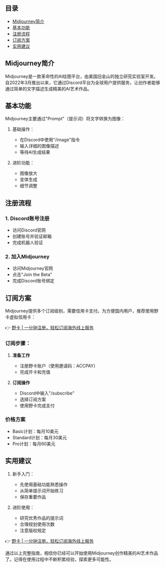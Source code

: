 ## 目录
- [Midjourney简介](#midjourney简介)
- [基本功能](#基本功能)
- [注册流程](#注册流程)
- [订阅方案](#订阅方案)
- [实用建议](#实用建议)

## Midjourney简介

Midjourney是一款革命性的AI绘图平台，由美国旧金山的独立研究实验室开发。自2022年3月推出以来，它通过Discord平台为全球用户提供服务，让创作者能够通过简单的文字描述生成精美的AI艺术作品。

## 基本功能

Midjourney主要通过"Prompt"（提示词）将文字转换为图像：

1. 基础操作：
   - 在Discord中使用"/image"指令
   - 输入详细的图像描述
   - 等待AI生成结果

2. 进阶功能：
   - 图像放大
   - 变体生成
   - 细节调整

## 注册流程

### 1. Discord账号注册
- 访问Discord官网
- 创建账号并验证邮箱
- 完成机器人验证

### 2. 加入Midjourney
- 访问Midjourney官网
- 点击"Join the Beta"
- 完成Discord账号绑定

## 订阅方案

Midjourney提供多个订阅级别，需要信用卡支付。为方便国内用户，推荐使用野卡虚拟信用卡：

👉 [野卡 | 一分钟注册，轻松订阅海外线上服务](https://bit.ly/bewildcard)

### 订阅步骤：

1. **准备工作**
   - 注册野卡账户（使用邀请码：ACCPAY）
   - 完成开卡和充值

2. **订阅操作**
   - Discord中输入"/subscribe"
   - 选择订阅方案
   - 使用野卡完成支付

### 价格方案
- Basic计划：每月10美元
- Standard计划：每月30美元
- Pro计划：每月60美元

## 实用建议

1. 新手入门：
   - 先使用基础功能熟悉操作
   - 从简单提示词开始练习
   - 保存重要作品

2. 进阶使用：
   - 研究优秀作品的提示词
   - 合理规划使用次数
   - 注意版权规定

👉 [野卡 | 一分钟注册，轻松订阅海外线上服务](https://bit.ly/bewildcard)

通过以上完整指南，相信你已经可以开始使用Midjourney创作精美的AI艺术作品了。记得在使用过程中不断积累经验，探索更多可能性。